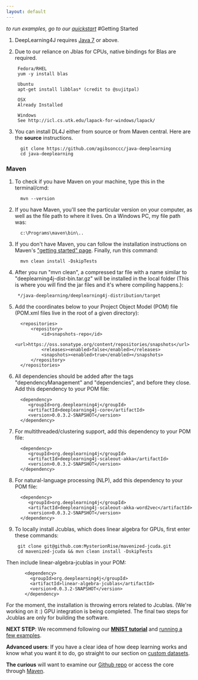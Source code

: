 ```yaml
---
layout: default
---
```


*to run examples, go to our [quickstart](../quickstart.html)*
#Getting Started

1. DeepLearning4J requires [Java 7](http://www.oracle.com/technetwork/java/javase/downloads/jdk7-downloads-1880260.html) or above.

2. Due to our reliance on Jblas for CPUs, native bindings for Blas are required.

        Fedora/RHEL
        yum -y install blas

        Ubuntu
        apt-get install libblas* (credit to @sujitpal)

        OSX
        Already Installed

        Windows
        See http://icl.cs.utk.edu/lapack-for-windows/lapack/

3. You can install DL4J either from source or from Maven central. Here are the **source** instructions. 

         git clone https://github.com/agibsonccc/java-deeplearning
         cd java-deeplearning
         
### Maven

1. To check if you have Maven on your machine, type this in the terminal/cmd:

         mvn --version

2. If you have Maven, you'll see the particular version on your computer, as well as the file path to where it lives. On a Windows PC, my file path was:

         c:\Programs\maven\bin\..

3. If you don't have Maven, you can follow the installation instructions on Maven's ["getting started" page](https://maven.apache.org/guides/getting-started/maven-in-five-minutes.html). Finally, run this command:

         mvn clean install -DskipTests

4. After you run "mvn clean", a compressed tar file with a name similar to "deeplearning4j-dist-bin.tar.gz" will be installed in the local folder (This is where you will find the jar files and it's where compiling happens.):

		*/java-deeplearning/deeplearning4j-distribution/target
	
5. Add the coordinates below to your Project Object Model (POM) file (POM.xml files live in the root of a given directory):

         <repositories>
             <repository>
                 <id>snapshots-repo</id>
                 <url>https://oss.sonatype.org/content/repositories/snapshots</url>
                 <releases><enabled>false</enabled></releases>
                 <snapshots><enabled>true</enabled></snapshots>
             </repository>
         </repositories>

6. All dependencies should be added after the tags "dependencyManagement" and "dependencies", and before they close. Add this dependency to your POM file:

         <dependency>
			<groupId>org.deeplearning4j</groupId>
			<artifactId>deeplearning4j-core</artifactId>
			<version>0.0.3.2-SNAPSHOT</version>
		 </dependency>

7. For multithreaded/clustering support, add this dependency to your POM file:

         <dependency>
			<groupId>org.deeplearning4j</groupId>
			<artifactId>deeplearning4j-scaleout-akka</artifactId>
			<version>0.0.3.2-SNAPSHOT</version>
         </dependency>

8. For natural-language processing (NLP), add this dependency to your POM file:
         
         <dependency>
            <groupId>org.deeplearning4j</groupId>
            <artifactId>deeplearning4j-scaleout-akka-word2vec</artifactId>
            <version>0.0.3.2-SNAPSHOT</version>
         </dependency>

9. To locally install Jcublas, which does linear algebra for GPUs, first enter these commands:

		git clone git@github.com:MysterionRise/mavenized-jcuda.git
		cd mavenized-jcuda && mvn clean install -DskipTests

  Then include linear-algebra-jcublas in your POM:

           <dependency>
             <groupId>org.deeplearning4j</groupId>
             <artifactId>linear-algebra-jcublas</artifactId>
             <version>0.0.3.2-SNAPSHOT</version>
           </dependency>

For the moment, the installation is throwing errors related to Jcublas. (We're working on it :) GPU integration is being completed. The final two steps for Jcublas are only for building the software. 

**NEXT STEP**: We recommend following our [**MNIST tutorial**](../rbm-mnist-tutorial.html) and [running a few examples](../quickstart.html). 

**Advanced users**: If you have a clear idea of how deep learning works and know what you want it to do, go straight to our section on [custom datasets](../customdatasets.html).

**The curious** will want to examine our [Github repo](https://github.com/agibsonccc/java-deeplearning) or access the core through [Maven](http://maven.apache.org/download.cgi).
